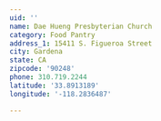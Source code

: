 ```yaml
---
uid: ''
name: Dae Hueng Presbyterian Church
category: Food Pantry
address_1: 15411 S. Figueroa Street
city: Gardena
state: CA
zipcode: '90248'
phone: 310.719.2244
latitude: '33.8913189'
longitude: '-118.2836487'

---
```

